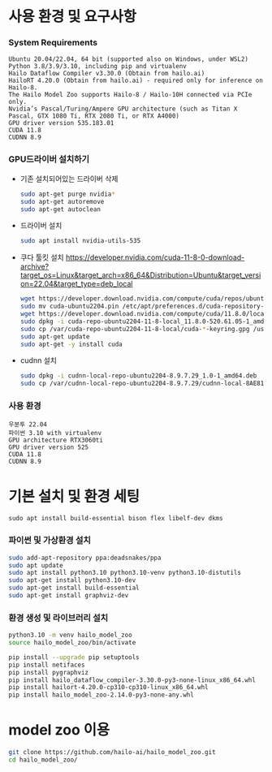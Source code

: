 # 사용 환경 및 요구사항

### System Requirements

```
Ubuntu 20.04/22.04, 64 bit (supported also on Windows, under WSL2)
Python 3.8/3.9/3.10, including pip and virtualenv
Hailo Dataflow Compiler v3.30.0 (Obtain from hailo.ai)
HailoRT 4.20.0 (Obtain from hailo.ai) - required only for inference on Hailo-8.
The Hailo Model Zoo supports Hailo-8 / Hailo-10H connected via PCIe only.
Nvidia’s Pascal/Turing/Ampere GPU architecture (such as Titan X Pascal, GTX 1080 Ti, RTX 2080 Ti, or RTX A4000)
GPU driver version 535.183.01
CUDA 11.8
CUDNN 8.9
```

### GPU드라이버 설치하기
- 기존 설치되어있는 드라이버 삭제
  ```bash
  sudo apt-get purge nvidia*
  sudo apt-get autoremove
  sudo apt-get autoclean
  ```
- 드라이버 설치
  ```bash
  sudo apt install nvidia-utils-535
  ```
- 쿠다 툴킷 설치
  https://developer.nvidia.com/cuda-11-8-0-download-archive?target_os=Linux&target_arch=x86_64&Distribution=Ubuntu&target_version=22.04&target_type=deb_local

  ```bash
  wget https://developer.download.nvidia.com/compute/cuda/repos/ubuntu2204/x86_64/cuda-ubuntu2204.pin
  sudo mv cuda-ubuntu2204.pin /etc/apt/preferences.d/cuda-repository-pin-600
  wget https://developer.download.nvidia.com/compute/cuda/11.8.0/local_installers/cuda-repo-ubuntu2204-11-8-local_11.8.0-520.61.05-1_amd64.deb
  sudo dpkg -i cuda-repo-ubuntu2204-11-8-local_11.8.0-520.61.05-1_amd64.deb
  sudo cp /var/cuda-repo-ubuntu2204-11-8-local/cuda-*-keyring.gpg /usr/share/keyrings/
  sudo apt-get update
  sudo apt-get -y install cuda
  ```
  
- cudnn 설치
  ```bash
  sudo dpkg -i cudnn-local-repo-ubuntu2204-8.9.7.29_1.0-1_amd64.deb 
  sudo cp /var/cudnn-local-repo-ubuntu2204-8.9.7.29/cudnn-local-8AE81B24-keyring.gpg /usr/share/keyrings/
  ```


### 사용 환경

```
우분투 22.04
파이썬 3.10 with virtualenv
GPU architecture RTX3060ti
GPU driver version 525
CUDA 11.8
CUDNN 8.9
```

# 기본 설치 및 환경 세팅
```shell
sudo apt install build-essential bison flex libelf-dev dkms
```

### 파이썬 및 가상환경 설치

```bash
sudo add-apt-repository ppa:deadsnakes/ppa
sudo apt update
sudo apt install python3.10 python3.10-venv python3.10-distutils
sudo apt-get install python3.10-dev
sudo apt-get install build-essential
sudo apt-get install graphviz-dev
```
### 환경 생성 및 라이브러리 설치

```bash
python3.10 -m venv hailo_model_zoo
source hailo_model_zoo/bin/activate

pip install --upgrade pip setuptools
pip install netifaces
pip install pygraphviz
pip install hailo_dataflow_compiler-3.30.0-py3-none-linux_x86_64.whl
pip install hailort-4.20.0-cp310-cp310-linux_x86_64.whl
pip install hailo_model_zoo-2.14.0-py3-none-any.whl 
```

# model zoo 이용

```bash
git clone https://github.com/hailo-ai/hailo_model_zoo.git
cd hailo_model_zoo/
```
